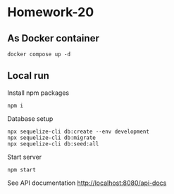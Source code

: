 # Homework-20

## As Docker container
```shell
docker compose up -d
```

## Local run
Install npm packages
```shell
npm i
```

Database setup
```shell
npx sequelize-cli db:create --env development
npx sequelize-cli db:migrate
npx sequelize-cli db:seed:all
```

Start server
```shell
npm start
```

See API documentation [http://localhost:8080/api-docs](http://localhost:8080/api-docs)
